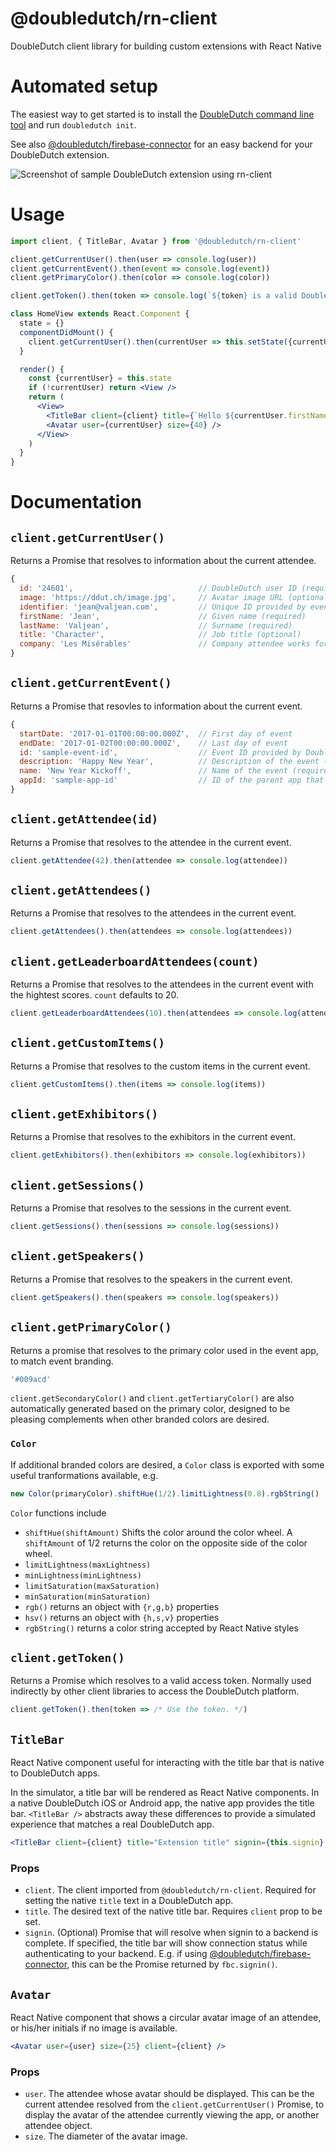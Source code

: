 @doubledutch/rn-client
======================

DoubleDutch client library for building custom extensions with React Native

# Automated setup

The easiest way to get started is to install the [DoubleDutch command line tool](https://github.com/doubledutch/cli) and run `doubledutch init`.

See also [@doubledutch/firebase-connector](https://github.com/doubledutch/firebase-connector)
for an easy backend for your DoubleDutch extension.

![Screenshot of sample DoubleDutch extension using rn-client](https://github.com/doubledutch/rn-client/raw/master/samples/rn-sample.png)

# Usage

```jsx
import client, { TitleBar, Avatar } from '@doubledutch/rn-client'

client.getCurrentUser().then(user => console.log(user))
client.getCurrentEvent().then(event => console.log(event))
client.getPrimaryColor().then(color => console.log(color))

client.getToken().then(token => console.log(`${token} is a valid DoubleDutch access token, usually used indirectly by other client libraries.`))

class HomeView extends React.Component {
  state = {}
  componentDidMount() {
    client.getCurrentUser().then(currentUser => this.setState({currentUser}))
  }

  render() {
    const {currentUser} = this.state
    if (!currentUser) return <View />
    return (
      <View>
        <TitleBar client={client} title={`Hello ${currentUser.firstName}`} />
        <Avatar user={currentUser} size={40} />
      </View>
    )
  }
}
```

# Documentation

## `client.getCurrentUser()`

Returns a Promise that resolves to information about the current attendee.

```javascript
{
  id: '24601',                            // DoubleDutch user ID (required)
  image: 'https://ddut.ch/image.jpg',     // Avatar image URL (optional)
  identifier: 'jean@valjean.com',         // Unique ID provided by event organizer (required)
  firstName: 'Jean',                      // Given name (required)
  lastName: 'Valjean',                    // Surname (required)
  title: 'Character',                     // Job title (optional)
  company: 'Les Misérables'               // Company attendee works for (optional)
}
```

## `client.getCurrentEvent()`

Returns a Promise that resovles to information about the current event.

```javascript
{
  startDate: '2017-01-01T00:00:00.000Z',  // First day of event
  endDate: '2017-01-02T00:00:00.000Z',    // Last day of event
  id: 'sample-event-id',                  // Event ID provided by DoubleDutch (required)
  description: 'Happy New Year',          // Description of the event (optional)
  name: 'New Year Kickoff',               // Name of the event (required)
  appId: 'sample-app-id'                  // ID of the parent app that contains this event
}
```

## `client.getAttendee(id)`

Returns a Promise that resolves to the attendee in the current event.

```javascript
client.getAttendee(42).then(attendee => console.log(attendee))
```

## `client.getAttendees()`

Returns a Promise that resolves to the attendees in the current event.

```javascript
client.getAttendees().then(attendees => console.log(attendees))
```

## `client.getLeaderboardAttendees(count)`

Returns a Promise that resolves to the attendees in the current event with
the hightest scores. `count` defaults to 20.

```javascript
client.getLeaderboardAttendees(10).then(attendees => console.log(attendees))
```

## `client.getCustomItems()`

Returns a Promise that resolves to the custom items in the current event.

```javascript
client.getCustomItems().then(items => console.log(items))
```

## `client.getExhibitors()`

Returns a Promise that resolves to the exhibitors in the current event.

```javascript
client.getExhibitors().then(exhibitors => console.log(exhibitors))
```

## `client.getSessions()`

Returns a Promise that resolves to the sessions in the current event.

```javascript
client.getSessions().then(sessions => console.log(sessions))
```

## `client.getSpeakers()`

Returns a Promise that resolves to the speakers in the current event.

```javascript
client.getSpeakers().then(speakers => console.log(speakers))
```

## `client.getPrimaryColor()`

Returns a promise that resolves to the primary color used in the event app, to match event branding.

```javascript
'#009acd'
```

`client.getSecondaryColor()` and `client.getTertiaryColor()` are also automatically
generated based on the primary color, designed to be pleasing complements when
other branded colors are desired.

### `Color`
If additional branded colors are desired, a `Color` class is exported with some
useful tranformations available, e.g.

```javascript
new Color(primaryColor).shiftHue(1/2).limitLightness(0.8).rgbString()
```

`Color` functions include

- `shiftHue(shiftAmount)` Shifts the color around the color wheel. A `shiftAmount` of 1/2
  returns the color on the opposite side of the color wheel.
- `limitLightness(maxLightness)`
- `minLightness(minLightness)`
- `limitSaturation(maxSaturation)`
- `minSaturation(minSaturation)`
- `rgb()` returns an object with `{r,g,b}` properties
- `hsv()` returns an object with `{h,s,v}` properties
- `rgbString()` returns a color string accepted by React Native styles

## `client.getToken()`

Returns a Promise which resolves to a valid access token.  Normally used
indirectly by other client libraries to access the DoubleDutch platform.

```javascript
client.getToken().then(token => /* Use the token. */)
```

## `TitleBar`

React Native component useful for interacting with the title bar that is native
to DoubleDutch apps.

In the simulator, a title bar will be rendered as React Native components. In a
native DoubleDutch iOS or Android app, the native app provides the title bar.
`<TitleBar />` abstracts away these differences to provide a simulated
experience that matches a real DoubleDutch app.

```jsx
<TitleBar client={client} title="Extension title" signin={this.signin} />
```

### Props

- `client`. The client imported from `@doubledutch/rn-client`. Required for
  setting the native `title` text in a DoubleDutch app.
- `title`. The desired text of the native title bar. Requires `client` prop to
  be set.
- `signin`. (Optional) Promise that will resolve when signin to a backend is
  complete.  If specified, the title bar will show connection status while 
  authenticating to your backend.  E.g. if using
  [@doubledutch/firebase-connector](https://github.com/doubledutch/firebase-connector),
  this can be the Promise returned by `fbc.signin()`.

## `Avatar`

React Native component that shows a circular avatar image of an attendee, or
his/her initials if no image is available.

```jsx
<Avatar user={user} size={25} client={client} />
```

### Props

- `user`. The attendee whose avatar should be displayed. This can be
  the current attendee resolved from the `client.getCurrentUser()` Promise,
  to display the avatar of the attendee currently viewing the app, or another
  attendee object.
- `size`. The diameter of the avatar image.
